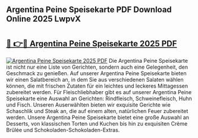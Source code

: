 ## Argentina Peine Speisekarte PDF Download Online 2025 LwpvX

# <h2><a href="http://gc7e6qw.nevu.top/?p=Argentina+Peine+Speisekarte">🔗 👉🔴 Argentina Peine Speisekarte 2025 PDF</a></h2>

[![Argentina Peine Speisekarte 2025 PDF](https://i.imgur.com/dBaPXMq.png)](http://gc7e6qw.nevu.top/?p=Argentina+Peine+Speisekarte)
Die Argentina Peine Speisekarte ist nicht nur eine Liste von Gerichten, sondern auch eine Gelegenheit, den Geschmack zu genießen. Auf unserer Argentina Peine Speisekarte bieten wir einen Salatbereich an, in dem Sie aus verschiedenen Salaten wählen können, die mit frischen Zutaten für ein leichtes und leckeres Mittagessen zubereitet werden. Für Fleischliebhaber gibt es auf unserer Argentina Peine Speisekarte eine Auswahl an Gerichten: Rindfleisch, Schweinefleisch, Huhn und Fisch. Unseren Auserwählten bieten wir exquisite Gerichte wie Schaschlik und Steak an, die auf einem alten, natürlichen Feuer zubereitet werden. Unsere Argentina Peine Speisekarte bietet eine große Auswahl an Desserts, von klassischen Torten und Kuchen bis hin zu exquisiten Crème Brûlée und Schokoladen-Schokoladen-Extras.
